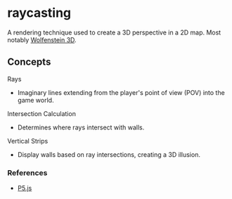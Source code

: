 # raycasting

A rendering technique used to create a 3D perspective in a 2D map. Most notably [Wolfenstein 3D](https://en.wikipedia.org/wiki/Wolfenstein_3D).

## Concepts

Rays

- Imaginary lines extending from the player's point of view (POV) into the game world.

Intersection Calculation

- Determines where rays intersect with walls.

Vertical Strips

- Display walls based on ray intersections, creating a 3D illusion.

### References

- [P5.js](https://p5js.org/)
